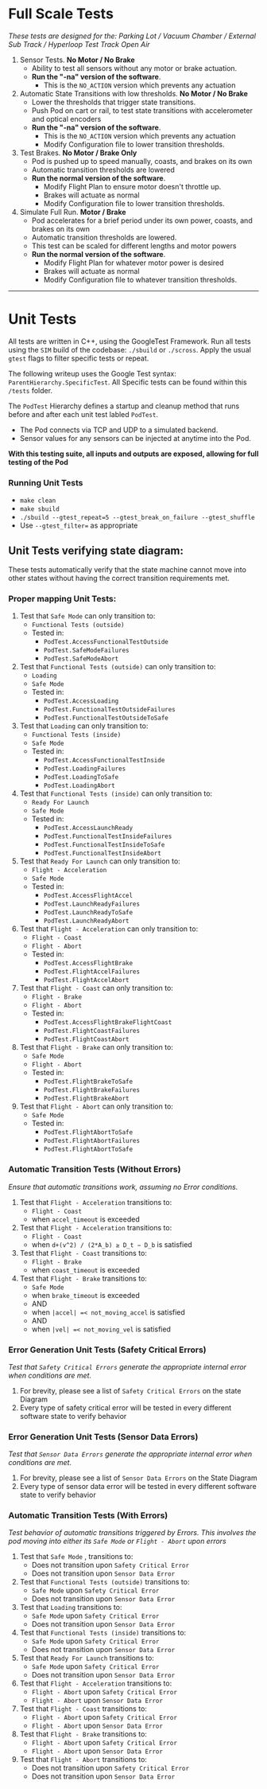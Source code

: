 # Full Scale Tests
  _These tests are designed for the: Parking Lot / Vacuum Chamber / External Sub Track / Hyperloop Test Track Open Air_
1. Sensor Tests. **No Motor / No Brake**
    * Ability to test all sensors without any motor or brake actuation. 
    * **Run the "-na" version of the software**. 
      * This is the `NO_ACTION` version which prevents any actuation
2. Automatic State Transitions with low thresholds. **No Motor / No Brake**
    * Lower the thresholds that trigger state transitions.
    * Push Pod on cart or rail, to test state transitions with accelerometer and optical encoders
    * **Run the "-na" version of the software**. 
      * This is the `NO_ACTION` version which prevents any actuation
      * Modify Configuration file to lower transition thresholds.
3. Test Brakes. **No Motor / Brake Only**
    * Pod is pushed up to speed manually, coasts, and brakes on its own
    * Automatic transition thresholds are lowered
    * **Run the normal version of the software**. 
      * Modify Flight Plan to ensure motor doesn't throttle up.
      * Brakes will actuate as normal
      * Modify Configuration file to lower transition thresholds.
4. Simulate Full Run. **Motor / Brake**
    * Pod accelerates for a brief period under its own power, coasts, and brakes on its own
    * Automatic transition thresholds are lowered.
    * This test can be scaled for different lengths and motor powers
    * **Run the normal version of the software**. 
      * Modify Flight Plan for whatever motor power is desired 
      * Brakes will actuate as normal
      * Modify Configuration file to whatever transition thresholds.

---

# Unit Tests

All tests are written in C++, using the GoogleTest Framework. Run all tests using the `SIM` build of the codebase: `./sbuild` or `./scross`. Apply the usual `gtest` flags to filter specific tests or repeat. 

The following writeup uses the Google Test syntax: `ParentHierarchy.SpecificTest`. All Specific tests can be found within this `/tests` folder. 

The `PodTest` Hierarchy defines a startup and cleanup method that runs before and after each unit test labled `PodTest`. 
  * The Pod connects via TCP and UDP to a simulated backend. 
  * Sensor values for any sensors can be injected at anytime into the Pod. 

**With this testing suite, all inputs and outputs are exposed, allowing for full testing of the Pod**

### Running Unit Tests
  * `make clean`
  * `make sbuild`
  * `./sbuild --gtest_repeat=5 --gtest_break_on_failure --gtest_shuffle`
  * Use `--gtest_filter=` as appropriate

## Unit Tests verifying state diagram:

These tests automatically verify that the state machine cannot move into other states without having the correct transition requirements met.

### Proper mapping Unit Tests: 

1. Test that `Safe Mode` can only transition to:
    * `Functional Tests (outside)`
    * Tested in:
      * `PodTest.AccessFunctionalTestOutside`
      * `PodTest.SafeModeFailures`
      * `PodTest.SafeModeAbort`
2. Test that `Functional Tests (outside)` can only transition to:
    * `Loading`
    * `Safe Mode`
    * Tested in:
      * `PodTest.AccessLoading`
      * `PodTest.FunctionalTestOutsideFailures`
      * `PodTest.FunctionalTestOutsideToSafe`
3. Test that `Loading` can only transition to:
    * `Functional Tests (inside)`
    * `Safe Mode`
    * Tested in:
      * `PodTest.AccessFunctionalTestInside`
      * `PodTest.LoadingFailures`
      * `PodTest.LoadingToSafe`
      * `PodTest.LoadingAbort`
4. Test that `Functional Tests (inside)` can only transition to:
    * `Ready For Launch`
    * `Safe Mode`
    * Tested in:
      * `PodTest.AccessLaunchReady`
      * `PodTest.FunctionalTestInsideFailures`
      * `PodTest.FunctionalTestInsideToSafe`
      * `PodTest.FunctionalTestInsideAbort`
5. Test that `Ready For Launch` can only transition to:
    * `Flight - Acceleration`
    * `Safe Mode`
    * Tested in:
      * `PodTest.AccessFlightAccel`
      * `PodTest.LaunchReadyFailures`
      * `PodTest.LaunchReadyToSafe`
      * `PodTest.LaunchReadyAbort`
6. Test that `Flight - Acceleration` can only transition to:
    * `Flight - Coast`
    * `Flight - Abort`
    * Tested in:
      * `PodTest.AccessFlightBrake`
      * `PodTest.FlightAccelFailures`
      * `PodTest.FlightAccelAbort`
7. Test that `Flight - Coast` can only transition to:
    * `Flight - Brake`
    * `Flight - Abort`
    * Tested in:
      * `PodTest.AccessFlightBrakeFlightCoast`
      * `PodTest.FlightCoastFailures`
      * `PodTest.FlightCoastAbort`
8. Test that `Flight - Brake` can only transition to:
    * `Safe Mode`
    * `Flight - Abort`
    * Tested in:
      * `PodTest.FlightBrakeToSafe`
      * `PodTest.FlightBrakeFailures`
      * `PodTest.FlightBrakeAbort`
9. Test that `Flight - Abort` can only transition to:
    * `Safe Mode`
    * Tested in:
      * `PodTest.FlightAbortToSafe`
      * `PodTest.FlightAbortFailures`
      * `PodTest.FlightAbortToSafe`

### Automatic Transition Tests (Without Errors)
  _Ensure that automatic transitions work, assuming no Error conditions._

1. Test that `Flight - Acceleration` transitions to:
    * `Flight - Coast` 
    * when `accel_timeout` is exceeded
2. Test that ` Flight - Acceleration ` transitions to:  
    * `Flight - Coast`
    * when `d+(v^2) / (2*A_b) ≥ D_t − D_b` is satisfied
3. Test that ` Flight - Coast ` transitions to:
    * `Flight - Brake`
    * when `coast_timeout` is exceeded
4. Test that `Flight - Brake` transitions to:
    * `Safe Mode`
    * when `brake_timeout` is exceeded
    * AND
    * when `|accel| =< not_moving_accel` is satisfied
    * AND
    * when `|vel| =< not_moving_vel` is satisfied

### Error Generation Unit Tests (Safety Critical Errors)
  _Test that `Safety Critical Errors` generate the appropriate internal error when conditions are met._

1. For brevity, please see a list of `Safety Critical Errors` on the state Diagram
2. Every type of safety critical error will be tested in every different software state to verify behavior 

### Error Generation Unit Tests (Sensor Data Errors)
  _Test that `Sensor Data Errors` generate the appropriate internal error when conditions are met._

1. For brevity, please see a list of `Sensor Data Errors` on the State Diagram
2. Every type of sensor data error will be tested in every different software state to verify behavior

### Automatic Transition Tests (With Errors)
  _Test behavior of automatic transitions triggered by Errors. This involves the pod moving into either its `Safe Mode` or `Flight - Abort` upon errors_ 
1. Test that `Safe Mode` , transitions to:
    * Does not transition upon `Safety Critical Error`
    * Does not transition upon `Sensor Data Error`
2. Test that `Functional Tests (outside)` transitions to:
    * `Safe Mode` upon `Safety Critical Error`
    * Does not transition upon `Sensor Data Error`
3. Test that `Loading` transitions to:
    * `Safe Mode` upon `Safety Critical Error`
    * Does not transition upon `Sensor Data Error`
4. Test that ` Functional Tests (inside) ` transitions to:
    * `Safe Mode` upon `Safety Critical Error`
    * Does not transition upon `Sensor Data Error`
5. Test that `Ready For Launch` transitions to:
    * `Safe Mode` upon `Safety Critical Error`
    * Does not transition upon `Sensor Data Error`
6. Test that `Flight - Acceleration` transitions to:
    * `Flight - Abort` upon `Safety Critical Error`
    * `Flight - Abort` upon `Sensor Data Error`
7. Test that `Flight - Coast` transitions to:
    * `Flight - Abort` upon `Safety Critical Error`
    * `Flight - Abort` upon `Sensor Data Error`
8. Test that `Flight - Brake` transitions to:
    * `Flight - Abort` upon `Safety Critical Error`
    * `Flight - Abort` upon `Sensor Data Error`
9. Test that `Flight - Abort` transitions to:
    * Does not transition upon `Safety Critical Error`
    * Does not transition upon `Sensor Data Error`

